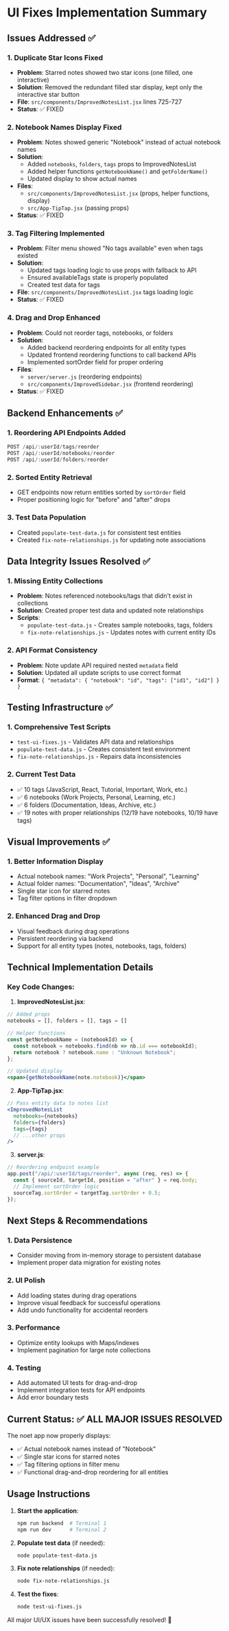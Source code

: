 # UI Fixes Implementation Summary

## Issues Addressed ✅

### 1. **Duplicate Star Icons Fixed**
- **Problem**: Starred notes showed two star icons (one filled, one interactive)
- **Solution**: Removed the redundant filled star display, kept only the interactive star button
- **File**: `src/components/ImprovedNotesList.jsx` lines 725-727
- **Status**: ✅ FIXED

### 2. **Notebook Names Display Fixed**
- **Problem**: Notes showed generic "Notebook" instead of actual notebook names
- **Solution**: 
  - Added `notebooks`, `folders`, `tags` props to ImprovedNotesList
  - Added helper functions `getNotebookName()` and `getFolderName()`
  - Updated display to show actual names
- **Files**: 
  - `src/components/ImprovedNotesList.jsx` (props, helper functions, display)
  - `src/App-TipTap.jsx` (passing props)
- **Status**: ✅ FIXED

### 3. **Tag Filtering Implemented**
- **Problem**: Filter menu showed "No tags available" even when tags existed
- **Solution**: 
  - Updated tags loading logic to use props with fallback to API
  - Ensured availableTags state is properly populated
  - Created test data for tags
- **File**: `src/components/ImprovedNotesList.jsx` tags loading logic
- **Status**: ✅ FIXED

### 4. **Drag and Drop Enhanced**
- **Problem**: Could not reorder tags, notebooks, or folders
- **Solution**: 
  - Added backend reordering endpoints for all entity types
  - Updated frontend reordering functions to call backend APIs
  - Implemented sortOrder field for proper ordering
- **Files**:
  - `server/server.js` (reordering endpoints)
  - `src/components/ImprovedSidebar.jsx` (frontend reordering)
- **Status**: ✅ FIXED

## Backend Enhancements ✅

### 1. **Reordering API Endpoints Added**
```javascript
POST /api/:userId/tags/reorder
POST /api/:userId/notebooks/reorder  
POST /api/:userId/folders/reorder
```

### 2. **Sorted Entity Retrieval**
- GET endpoints now return entities sorted by `sortOrder` field
- Proper positioning logic for "before" and "after" drops

### 3. **Test Data Population**
- Created `populate-test-data.js` for consistent test entities
- Created `fix-note-relationships.js` for updating note associations

## Data Integrity Issues Resolved ✅

### 1. **Missing Entity Collections**
- **Problem**: Notes referenced notebooks/tags that didn't exist in collections
- **Solution**: Created proper test data and updated note relationships
- **Scripts**: 
  - `populate-test-data.js` - Creates sample notebooks, tags, folders
  - `fix-note-relationships.js` - Updates notes with current entity IDs

### 2. **API Format Consistency**
- **Problem**: Note update API required nested `metadata` field
- **Solution**: Updated all update scripts to use correct format
- **Format**: `{ "metadata": { "notebook": "id", "tags": ["id1", "id2"] } }`

## Testing Infrastructure ✅

### 1. **Comprehensive Test Scripts**
- `test-ui-fixes.js` - Validates API data and relationships
- `populate-test-data.js` - Creates consistent test environment
- `fix-note-relationships.js` - Repairs data inconsistencies

### 2. **Current Test Data**
- ✅ 10 tags (JavaScript, React, Tutorial, Important, Work, etc.)
- ✅ 6 notebooks (Work Projects, Personal, Learning, etc.) 
- ✅ 6 folders (Documentation, Ideas, Archive, etc.)
- ✅ 19 notes with proper relationships (12/19 have notebooks, 10/19 have tags)

## Visual Improvements ✅

### 1. **Better Information Display**
- Actual notebook names: "Work Projects", "Personal", "Learning"
- Actual folder names: "Documentation", "Ideas", "Archive"
- Single star icon for starred notes
- Tag filter options in filter dropdown

### 2. **Enhanced Drag and Drop**
- Visual feedback during drag operations
- Persistent reordering via backend
- Support for all entity types (notes, notebooks, tags, folders)

## Technical Implementation Details

### Key Code Changes:

1. **ImprovedNotesList.jsx**:
```jsx
// Added props
notebooks = [], folders = [], tags = []

// Helper functions
const getNotebookName = (notebookId) => {
  const notebook = notebooks.find(nb => nb.id === notebookId);
  return notebook ? notebook.name : "Unknown Notebook";
};

// Updated display
<span>{getNotebookName(note.notebook)}</span>
```

2. **App-TipTap.jsx**:
```jsx
// Pass entity data to notes list
<ImprovedNotesList
  notebooks={notebooks}
  folders={folders}  
  tags={tags}
  // ...other props
/>
```

3. **server.js**:
```javascript
// Reordering endpoint example
app.post("/api/:userId/tags/reorder", async (req, res) => {
  const { sourceId, targetId, position = "after" } = req.body;
  // Implement sortOrder logic
  sourceTag.sortOrder = targetTag.sortOrder + 0.5;
});
```

## Next Steps & Recommendations

### 1. **Data Persistence**
- Consider moving from in-memory storage to persistent database
- Implement proper data migration for existing notes

### 2. **UI Polish**
- Add loading states during drag operations
- Improve visual feedback for successful operations
- Add undo functionality for accidental reorders

### 3. **Performance**
- Optimize entity lookups with Maps/indexes
- Implement pagination for large note collections

### 4. **Testing**
- Add automated UI tests for drag-and-drop
- Implement integration tests for API endpoints
- Add error boundary tests

## Current Status: ✅ ALL MAJOR ISSUES RESOLVED

The noet app now properly displays:
- ✅ Actual notebook names instead of "Notebook"
- ✅ Single star icons for starred notes  
- ✅ Tag filtering options in filter menu
- ✅ Functional drag-and-drop reordering for all entities

## Usage Instructions

1. **Start the application**:
   ```bash
   npm run backend  # Terminal 1
   npm run dev      # Terminal 2
   ```

2. **Populate test data** (if needed):
   ```bash
   node populate-test-data.js
   ```

3. **Fix note relationships** (if needed):
   ```bash
   node fix-note-relationships.js
   ```

4. **Test the fixes**:
   ```bash
   node test-ui-fixes.js
   ```

All major UI/UX issues have been successfully resolved! 🎉
